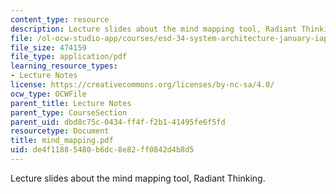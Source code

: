```yaml
---
content_type: resource
description: Lecture slides about the mind mapping tool, Radiant Thinking.
file: /ol-ocw-studio-app/courses/esd-34-system-architecture-january-iap-2007/de4f11885480b6dc8e82ff0842d4b8d5_mind_mapping.pdf
file_size: 474159
file_type: application/pdf
learning_resource_types:
- Lecture Notes
license: https://creativecommons.org/licenses/by-nc-sa/4.0/
ocw_type: OCWFile
parent_title: Lecture Notes
parent_type: CourseSection
parent_uid: dbd8c75c-0434-ff4f-f2b1-41495fe6f5fd
resourcetype: Document
title: mind_mapping.pdf
uid: de4f1188-5480-b6dc-8e82-ff0842d4b8d5
---
```

Lecture slides about the mind mapping tool, Radiant Thinking.